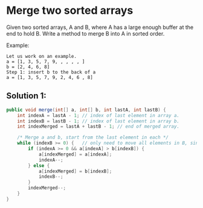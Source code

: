 # Merge two sorted arrays

Given two sorted arrays, A and B, where A has a large enough buffer at the end to hold B. Write a method to merge B into A in sorted order.

Example:

```
Let us work on an example.
a = [1, 3, 5, 7, 9, , , , , ]
b = [2, 4, 6, 8]
Step 1: insert b to the back of a
a = [1, 3, 5, 7, 9, 2, 4, 6 , 8]
```

## Solution 1:

```java
public void merge(int[] a, int[] b, int lastA, int lastB) {
    int indexA = lastA - 1; // index of last element in array a.
    int indexB = lastB - 1; // index of last element in array b.
    int indexMerged = lastA + lastB - 1; // end of merged array.

    /* Merge a and b, start from the last element in each */
    while (indexB >= 0) {   // only need to move all elements in B, since elements in A are already sorted.
        if (indexA >= 0 && a[indexA] > b[indexB]) {
            a[indexMerged] = a[indexA];
            indexA--;
        } else {
            a[indexMerged] = b[indexB];
            indexB--;
        }
        indexMerged--;
    }
}
```